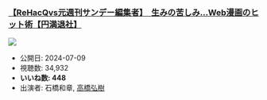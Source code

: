 ### [【ReHacQvs元週刊サンデー編集者】　生みの苦しみ…Web漫画のヒット術【円満退社】](https://www.youtube.com/watch?v=1WqoF0Zb1OA)
[![](https://img.youtube.com/vi/1WqoF0Zb1OA/sddefault.jpg)](https://www.youtube.com/watch?v=1WqoF0Zb1OA)
-   公開日: 2024-07-09
-   視聴数: 34,932
-   **いいね数: 448**
-   出演者: 石橋和章, [高橋弘樹](/rehacq_fan/people/高橋弘樹 "wikilink")
